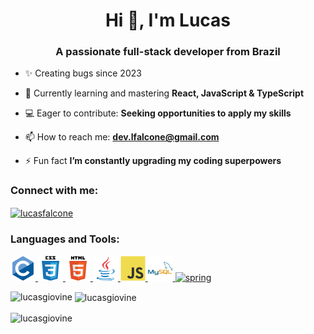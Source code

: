 <h1 align="center">Hi 👋, I'm Lucas</h1>
<h3 align="center">A passionate full-stack developer from Brazil</h3>

- ✨ Creating bugs since 2023

- 🌱 Currently learning and mastering **React, JavaScript & TypeScript**

- 💻 Eager to contribute: **Seeking opportunities to apply my skills**

- 📫 How to reach me: **dev.lfalcone@gmail.com**

- ⚡ Fun fact **I’m constantly upgrading my coding superpowers**

<h3 align="left">Connect with me:</h3>
<p align="left">
<a href="https://linkedin.com/in/lucasfalcone" target="blank"><img align="center" src="https://raw.githubusercontent.com/rahuldkjain/github-profile-readme-generator/master/src/images/icons/Social/linked-in-alt.svg" alt="lucasfalcone" height="30" width="40" /></a>
</p>

<h3 align="left">Languages and Tools:</h3>
<p align="left"> <a href="https://www.cprogramming.com/" target="_blank" rel="noreferrer"> <img src="https://raw.githubusercontent.com/devicons/devicon/master/icons/c/c-original.svg" alt="c" width="40" height="40"/> </a> <a href="https://www.w3schools.com/css/" target="_blank" rel="noreferrer"> <img src="https://raw.githubusercontent.com/devicons/devicon/master/icons/css3/css3-original-wordmark.svg" alt="css3" width="40" height="40"/> </a> <a href="https://www.w3.org/html/" target="_blank" rel="noreferrer"> <img src="https://raw.githubusercontent.com/devicons/devicon/master/icons/html5/html5-original-wordmark.svg" alt="html5" width="40" height="40"/> </a> <a href="https://www.java.com" target="_blank" rel="noreferrer"> <img src="https://raw.githubusercontent.com/devicons/devicon/master/icons/java/java-original.svg" alt="java" width="40" height="40"/> </a> <a href="https://developer.mozilla.org/en-US/docs/Web/JavaScript" target="_blank" rel="noreferrer"> <img src="https://raw.githubusercontent.com/devicons/devicon/master/icons/javascript/javascript-original.svg" alt="javascript" width="40" height="40"/> </a> <a href="https://www.mysql.com/" target="_blank" rel="noreferrer"> <img src="https://raw.githubusercontent.com/devicons/devicon/master/icons/mysql/mysql-original-wordmark.svg" alt="mysql" width="40" height="40"/> </a> <a href="https://spring.io/" target="_blank" rel="noreferrer"> <img src="https://www.vectorlogo.zone/logos/springio/springio-icon.svg" alt="spring" width="40" height="40"/> </a> </p>

<p><img align="left" src="https://github-readme-stats.vercel.app/api/top-langs?username=lucasgiovine&show_icons=true&locale=en&layout=compact" alt="lucasgiovine" /></p>

<p>&nbsp;<img align="center" src="https://github-readme-stats.vercel.app/api?username=lucasgiovine&show_icons=true&locale=en" alt="lucasgiovine" /></p>

<p><img align="center" src="https://github-readme-streak-stats.herokuapp.com/?user=lucasgiovine&" alt="lucasgiovine" /></p>

